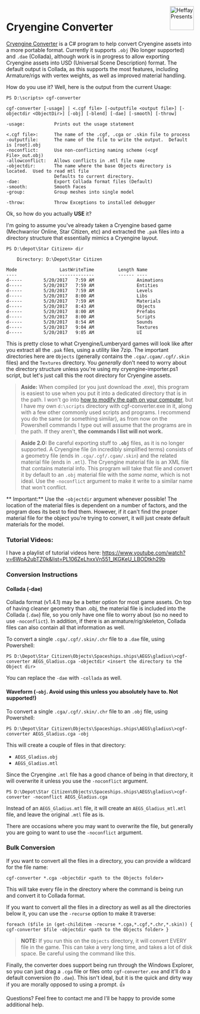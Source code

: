 <img src="https://www.heffaypresents.com/images/logos/logo-50px-prod.png" align=right alt="Heffay Presents" width="64px" height="64px">

# Cryengine Converter

[Cryengine Converter](https://www.heffaypresents.com/GitHub) is a C# program to help convert Cryengine assets into a more portable format. Currently it supports `.obj` (No longer supported) and `.dae` (Collada), although work is in progress to allow exporting Cryengine assets into USD (Universal Scene Description) format.  The default output is Collada, as this supports the most features, including Armature/rigs with vertex weights, as well as improved material handling.

How do you use it?  Well, here is the output from the current Usage:

```
PS D:\scripts> cgf-converter

cgf-converter [-usage] | <.cgf file> [-outputfile <output file>] [-objectdir <ObjectDir>] [-obj] [-blend] [-dae] [-smooth] [-throw]

-usage:           Prints out the usage statement

<.cgf file>:      The name of the .cgf, .cga or .skin file to process
-outputfile:      The name of the file to write the output.  Default is [root].obj
-noconflict:      Use non-conflicting naming scheme (<cgf File>_out.obj)
-allowconflict:   Allows conflicts in .mtl file name
-objectdir:       The name where the base Objects directory is located.  Used to read mtl file
                  Defaults to current directory.
-dae:             Export Collada format files (Default)
-smooth:          Smooth Faces
-group:           Group meshes into single model

-throw:           Throw Exceptions to installed debugger
```

Ok, so how do you actually **USE** it?

I'm going to assume you've already taken a Cryengine based game (Mechwarrior Online, Star Citizen, etc) and extracted the `.pak` files into a directory structure that essentially mimics a Cryengine layout.

```
PS D:\depot\Star Citizen> dir

    Directory: D:\Depot\Star Citizen

Mode                LastWriteTime         Length Name
----                -------------         ------ ----
d-----        5/20/2017   7:59 AM                Animations
d-----        5/20/2017   7:59 AM                Entities
d-----        5/20/2017   7:59 AM                Levels
d-----        5/20/2017   8:00 AM                Libs
d-----        5/20/2017   7:59 AM                Materials
d-----        5/20/2017   8:43 AM                Objects
d-----        5/20/2017   8:00 AM                Prefabs
d-----        5/20/2017   8:00 AM                Scripts
d-----        5/20/2017   8:54 AM                Sounds
d-----        5/20/2017   9:04 AM                Textures
d-----        5/20/2017   9:05 AM                UI
```

This is pretty close to what Cryengine/Lumberyard games will look like after you extract all the `.pak` files, using a utility like 7zip.  The important directories here are `Objects` (generally contains the `.cga/.cgam/.cgf/.skin` files) and the `Textures` directory.  You *generally* don't need to worry about the directory structure unless you're using my cryengine-importer.ps1 script, but let's just call this the root directory for Cryengine assets.

> **Aside:**  When compiled (or you just download the .exe), this program is easiest to use when you put it into a dedicated directory that is in the path.  I won't go into [how to modify the path on your computer](http://lmgtfy.com/?q=changing+path+on+a+windows+computer), but I have my own `d:\scripts` directory with cgf-converter.exe in it, along with a few other commonly used scripts and programs.  I recommend you do the same (or something similar), as from now on the Powershell commands I type out will assume that the programs are in the path.  If they aren't, **the commands I list will not work.**

> **Aside 2.0:**  Be careful exporting stuff to **`.obj`** files, as it is no longer supported.  A Cryengine file (in incredibly simplified terms) consists of a geometry file (ends in `.cga/.cgf/.cgam/.skin`) and the related material file (ends in `.mtl`).  The Cryengine material file is an XML file that contains material info.  This program will take that file and convert it by default to an `.obj` material file with the *same name*, which is not ideal.  Use the `-noconflict` argument to make it write to a similar name that won't conflict.

** Important:**  Use the `-objectdir` argument whenever possible!  The location of the material files is dependent on a number of factors, and the program does its best to find them.  However, if it can't find the proper material file for the object you're trying to convert, it will just create default materials for the model.

### Tutorial Videos:
I have a playlist of tutorial videos here:  https://www.youtube.com/watch?v=6WoA2ubTZ0k&list=PL106ZeLhxxVn551_IKGKeU_LBODtkh29b

### Conversion Instructions
#### Collada (-dae)
Collada format (v1.4.1) may be a better option for most game assets.  On top of having cleaner geometry than .obj, the material file is included into the Collada (`.dae`) file, so you only have one file to worry about (so no need to use `-noconflict`).  In addition, if there is an armature/rig/skeleton, Collada files can also contain all that information as well.

To convert a single `.cga/.cgf/.skin/.chr` file to a `.dae` file, using Powershell:

```
PS D:\Depot\Star Citizen\Objects\Spaceships.ships\AEGS\gladius\>cgf-converter AEGS_Gladius.cga -objectdir <insert the directory to the Object dir>
```
You can replace the `-dae` with `-collada` as well.

#### Waveform (`-obj`.  Avoid using this unless you absolutely have to.  Not supported!)
To convert a single `.cga/.cgf/.skin/.chr` file to an `.obj` file, using Powershell:

```
PS D:\Depot\Star Citizen\Objects\Spaceships.ships\AEGS\gladius\>cgf-converter AEGS_Gladius.cga -obj
```
This will create a couple of files in that directory:
* `AEGS_Gladius.obj`
* `AEGS_Gladius.mtl`

Since the Cryengine `.mtl` file has a good chance of being in that directory, it will overwrite it unless you use the `-noconflict` argument.

```
PS D:\Depot\Star Citizen\Objects\Spaceships.ships\AEGS\gladius\>cgf-converter -noconflict AEGS_Gladius.cga
```
Instead of an `AEGS_Gladius.mtl` file, it will create an `AEGS_Gladius_mtl.mtl` file, and leave the original `.mtl` file as is.

There are occasions where you may want to overwrite the file, but generally you are going to want to use the `-noconflict` argument.

### Bulk Conversion

If you want to convert all the files in a directory, you can provide a wildcard for the file name:

```
cgf-converter *.cga -objectdir <path to the Objects folder>
```

This will take every file in the directory where the command is being run and convert it to Collada format.

If you want to convert all the files in a directory as well as all the directories below it, you can use the `-recurse` option to make it traverse:

```
foreach ($file in (get-childitem -recurse *.cga,*.cgf,*.chr,*.skin)) { cgf-converter $file -objectdir <path to the Objects folder> }
```
> **NOTE:** If you run this on the `Objects` directory, it will convert EVERY file in the game.  This can take a very long time, and takes a lot of disk space.  Be careful using the command like this.

Finally, the converter does support being run through the Windows Explorer, so you can just drag a `.cga` file or files onto `cgf-converter.exe` and it'll do a default conversion (to `.dae`).  This isn't ideal, but it is the quick and dirty way if you are morally opposed to using a prompt. :+1:

Questions?  Feel free to contact me and I'll be happy to provide some additional help.
